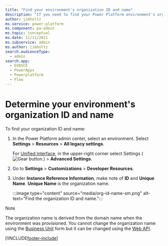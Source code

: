 ```yaml
---
title: "Find your environment's organization ID and name"
description: "If you need to find your Power Platform environment's organization ID and name for any reason, this page explains how to find this information in your settings."
author: jimholtz
ms.service: power-platform
ms.component: pa-admin
ms.topic: conceptual
ms.date: 11/11/2021
ms.subservice: admin
ms.author: jimholtz
search.audienceType: 
  - admin
search.app:
  - D365CE
  - PowerApps
  - Powerplatform
  - Flow
---
```

# Determine your environment's organization ID and name

To find your organization ID and name: 

1.	In the Power Platform admin center, select an environment. Select **Settings** > **Resources** > **All legacy settings**.

    For [Unified Interface](about-unified-interface.md), in the upper-right corner select Settings (![Gear button.](media/selection-rule-gear.png "Gear button")) > **Advanced Settings**.
   
2. Go to **Settings** > **Customizations** > **Developer Resources**.

3. Under **Instance Reference Information**, make note of **ID** and **Unique Name**. **Unique Name** is the organization name.

    :::image type="content" source="media/org-id-name-sm.png" alt-text="Find the organization ID and name.":::

> [!NOTE]
> The organization name is derived from the domain name when the environment was provisioned. You cannot change the organization name using the [Business Unit](create-edit-business-units.md) form but it can be changed using the [Web API](/dynamics365/customer-engagement/web-api/businessunit?view=dynamics-ce-odata-9).



[!INCLUDE[footer-include](../includes/footer-banner.md)]
